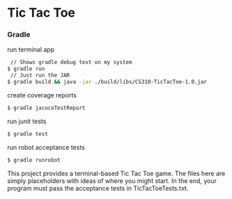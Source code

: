 Tic Tac Toe
===========

### Gradle

run terminal app
```bash
 // Shows gradle debug text on my system
$ gradle run
 // Just run the JAR
$ gradle build && java -jar ./build/libs/CS310-TicTacToe-1.0.jar
```

create coverage reports
```bash
$ gradle jacocoTestReport
```

run junit tests
```bash
$ gradle test
```

run robot acceptance tests
```bash
$ gradle runrobot
```

This project provides a terminal-based Tic Tac Toe game. The files here
are simply placeholders with ideas of where you might start. In the
end, your program must pass the acceptance tests in TicTacToeTests.txt.
